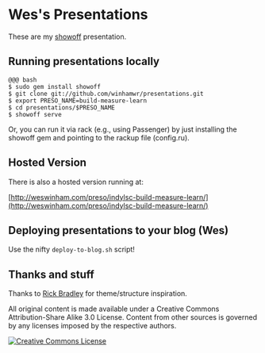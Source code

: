 # Wes's Presentations

These are my [showoff](http://github.com/schacon/showoff) presentation.

## Running presentations locally

    @@@ bash
    $ sudo gem install showoff
    $ git clone git://github.com/winhamwr/presentations.git
    $ export PRESO_NAME=build-measure-learn
    $ cd presentations/$PRESO_NAME
    $ showoff serve

Or, you can run it via rack (e.g., using Passenger) by just installing the showoff gem
and pointing to the rackup file (config.ru).

## Hosted Version

There is also a hosted version running at:

[http://weswinham.com/preso/indylsc-build-measure-learn/](http://weswinham.com/preso/indylsc-build-measure-learn/)

## Deploying presentations to your blog (Wes)

Use the nifty `deploy-to-blog.sh` script!

## Thanks and stuff

Thanks to [Rick Bradley](https://github.com/rick/presentation_railsconf_2010) for theme/structure inspiration.

All original content is made available under a Creative Commons Attribution-Share Alike 3.0 License.
Content from other sources is governed by any licenses imposed by the respective authors.

<a rel="license" href="http://creativecommons.org/licenses/by-sa/3.0/us/"><img alt="Creative Commons License" style="border-width:0" src="http://i.creativecommons.org/l/by-sa/3.0/us/80x15.png" /></a>
